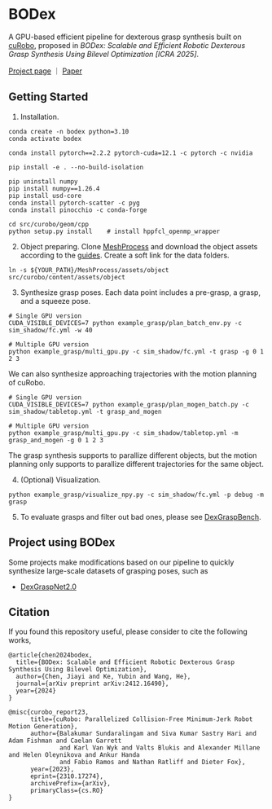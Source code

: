 # BODex

A GPU-based efficient pipeline for dexterous grasp synthesis built on [cuRobo](https://github.com/NVlabs/curobo/tree/main), proposed in *BODex: Scalable and Efficient Robotic Dexterous Grasp Synthesis Using Bilevel Optimization [ICRA 2025]*.

[Project page](https://pku-epic.github.io/BODex/) ｜ [Paper](https://arxiv.org/abs/2412.16490)

## Getting Started
1. Installation.
```
conda create -n bodex python=3.10
conda activate bodex

conda install pytorch==2.2.2 pytorch-cuda=12.1 -c pytorch -c nvidia 

pip install -e . --no-build-isolation  

pip uninstall numpy
pip install numpy==1.26.4
pip install usd-core 
conda install pytorch-scatter -c pyg
conda install pinocchio -c conda-forge

cd src/curobo/geom/cpp
python setup.py install    # install hppfcl_openmp_wrapper
```

2. Object preparing. Clone [MeshProcess](https://github.com/JYChen18/MeshProcess) and download the object assets according to the [guides](https://github.com/JYChen18/MeshProcess/tree/main/src/dataset#dexgraspnet). Create a soft link for the data folders.
```
ln -s ${YOUR_PATH}/MeshProcess/assets/object src/curobo/content/assets/object  
```
   
3. Synthesize grasp poses. Each data point includes a pre-grasp, a grasp, and a squeeze pose. 
```
# Single GPU version
CUDA_VISIBLE_DEVICES=7 python example_grasp/plan_batch_env.py -c sim_shadow/fc.yml -w 40 

# Multiple GPU version
python example_grasp/multi_gpu.py -c sim_shadow/fc.yml -t grasp -g 0 1 2 3 
```
We can also synthesize approaching trajectories with the motion planning of cuRobo.
 ```
# Single GPU version
CUDA_VISIBLE_DEVICES=7 python example_grasp/plan_mogen_batch.py -c sim_shadow/tabletop.yml -t grasp_and_mogen

# Multiple GPU version
python example_grasp/multi_gpu.py -c sim_shadow/tabletop.yml -m grasp_and_mogen -g 0 1 2 3 
```
The grasp synthesis supports to parallize different objects, but the motion planning only supports to parallize different trajectories for the same object.

4. (Optional) Visualization.
```
python example_grasp/visualize_npy.py -c sim_shadow/fc.yml -p debug -m grasp
```
5. To evaluate grasps and filter out bad ones, please see [DexGraspBench](https://github.com/JYChen18/DexGraspBench).

## Project using BODex
Some projects make modifications based on our pipeline to quickly synthesize large-scale datasets of grasping poses, such as 
- [DexGraspNet2.0](https://pku-epic.github.io/DexGraspNet2.0/)
<!-- - [GraspVLA (coming soon)]() -->

## Citation

If you found this repository useful, please consider to cite the following works,

```
@article{chen2024bodex,
  title={BODex: Scalable and Efficient Robotic Dexterous Grasp Synthesis Using Bilevel Optimization},
  author={Chen, Jiayi and Ke, Yubin and Wang, He},
  journal={arXiv preprint arXiv:2412.16490},
  year={2024}
}

@misc{curobo_report23,
      title={cuRobo: Parallelized Collision-Free Minimum-Jerk Robot Motion Generation},
      author={Balakumar Sundaralingam and Siva Kumar Sastry Hari and Adam Fishman and Caelan Garrett
              and Karl Van Wyk and Valts Blukis and Alexander Millane and Helen Oleynikova and Ankur Handa
              and Fabio Ramos and Nathan Ratliff and Dieter Fox},
      year={2023},
      eprint={2310.17274},
      archivePrefix={arXiv},
      primaryClass={cs.RO}
}
```
